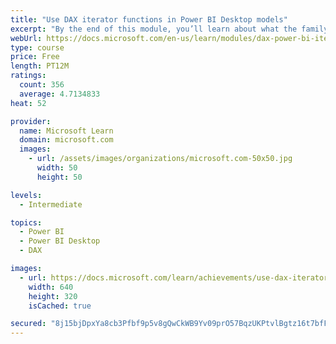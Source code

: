 ```yaml
---
title: "Use DAX iterator functions in Power BI Desktop models"
excerpt: "By the end of this module, you’ll learn about what the family of iterator functions can do and how to use them in your DAX calculations. Calculations will include custom summarizations, ranking, and concatenation."
webUrl: https://docs.microsoft.com/en-us/learn/modules/dax-power-bi-iterator-functions/
type: course
price: Free
length: PT12M
ratings:
  count: 356
  average: 4.7134833
heat: 52

provider:
  name: Microsoft Learn
  domain: microsoft.com
  images:
    - url: /assets/images/organizations/microsoft.com-50x50.jpg
      width: 50
      height: 50

levels:
  - Intermediate

topics:
  - Power BI
  - Power BI Desktop
  - DAX

images:
  - url: https://docs.microsoft.com/learn/achievements/use-dax-iterator-functions-power-bi-desktop-social.png
    width: 640
    height: 320
    isCached: true

secured: "8j15bjDpxYa8cb3Pfbf9p5v8gQwCkWB9Yv09prO57BqzUKPtvlBgtz16t7bfFbH1toxMVpjsiOVTpHvidUjOF0dMzCfMsSwBfjRlK8TcmhFxPRQGwBONAYvVuuDgcwrMoZ0+IR7QK44BgKHHoAfMhfCuUdPGYXDfrLC4Q8CGG8LOa5klQObaGE9i2yFaQcyWNOcCf8qSiQ8Tohcz5zigJN5dGGkwb/C8OLokw6Uud9lHKexw523fbjqxSUi+Wx7LuPnZduZo+hT+8qZCadPWQLiiM84W0zKrkkAZpZSf9knsJbwMBGPKer/UzG9COKofSO/ou2QPnsSDcyLa6uvpoIjvfTJGJlbfBEsyhYWzqw/RIsiCdjwXQX+kFHUbgWZl/ZcR0VeMaJatY/fC/e+LDOz1VYEiO5mEEXz651UzwL4=;fWUqe83NZF9GTMBktNdjGg=="
---
```



